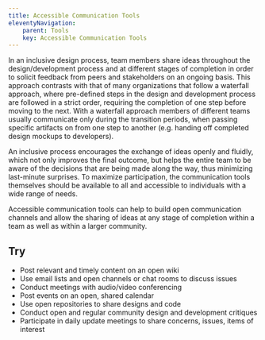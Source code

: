 ```yaml
---
title: Accessible Communication Tools
eleventyNavigation:
    parent: Tools
    key: Accessible Communication Tools
---
```


In an inclusive design process, team members share ideas throughout the design/development process and at different
stages of completion in order to solicit feedback from peers and stakeholders on an ongoing basis. This approach
contrasts with that of many organizations that follow a waterfall approach, where pre-defined steps in the design and
development process are followed in a strict order, requiring the completion of one step before moving to the next. With
a waterfall approach members of different teams usually communicate only during the transition periods, when passing
specific artifacts on from one step to another (e.g. handing off completed design mockups to developers).

An inclusive process encourages the exchange of ideas openly and fluidly, which not only improves the final outcome, but
helps the entire team to be aware of the decisions that are being made along the way, thus minimizing last-minute
surprises. To maximize participation, the communication tools themselves should be available to all and accessible to
individuals with a wide range of needs.

Accessible communication tools can help to build open communication channels and allow the sharing of ideas at any stage
of completion within a team as well as within a larger community.

## Try

* Post relevant and timely content on an open wiki
* Use email lists and open channels or chat rooms to discuss issues
* Conduct meetings with audio/video conferencing
* Post events on an open, shared calendar
* Use open repositories to share designs and code
* Conduct open and regular community design and development critiques
* Participate in daily update meetings to share concerns, issues, items of interest
